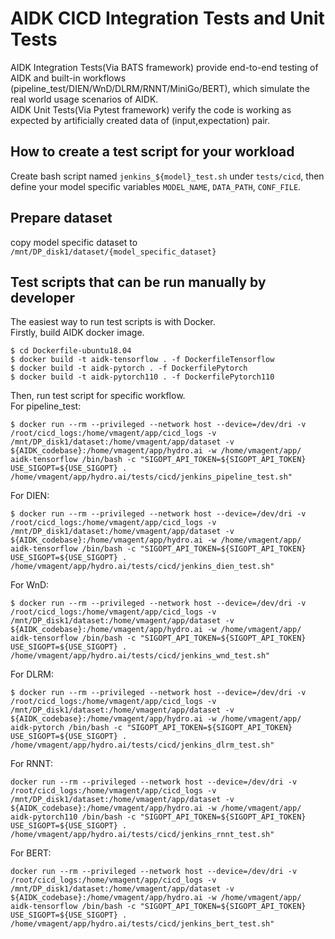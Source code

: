 # AIDK CICD Integration Tests and Unit Tests

AIDK Integration Tests(Via BATS framework) provide end-to-end testing of AIDK and built-in workflows (pipeline_test/DIEN/WnD/DLRM/RNNT/MiniGo/BERT), which simulate the real world usage scenarios of AIDK.\
AIDK Unit Tests(Via Pytest framework) verify the code is working as expected by artificially created data of (input,expectation) pair.


## How to create a test script for your workload

Create bash script named `jenkins_${model}_test.sh` under `tests/cicd`, then define your model specific variables `MODEL_NAME`, `DATA_PATH`, `CONF_FILE`.

## Prepare dataset

copy model specific dataset to `/mnt/DP_disk1/dataset/{model_specific_dataset}`

## Test scripts that can be run manually by developer

The easiest way to run test scripts is with Docker.\
Firstly, build AIDK docker image.
```
$ cd Dockerfile-ubuntu18.04
$ docker build -t aidk-tensorflow . -f DockerfileTensorflow
$ docker build -t aidk-pytorch . -f DockerfilePytorch
$ docker build -t aidk-pytorch110 . -f DockerfilePytorch110
```

Then, run test script for specific workflow.\
For pipeline_test:
```
$ docker run --rm --privileged --network host --device=/dev/dri -v /root/cicd_logs:/home/vmagent/app/cicd_logs -v /mnt/DP_disk1/dataset:/home/vmagent/app/dataset -v ${AIDK_codebase}:/home/vmagent/app/hydro.ai -w /home/vmagent/app/ aidk-tensorflow /bin/bash -c "SIGOPT_API_TOKEN=${SIGOPT_API_TOKEN} USE_SIGOPT=${USE_SIGOPT} . /home/vmagent/app/hydro.ai/tests/cicd/jenkins_pipeline_test.sh"
```
For DIEN:
```
$ docker run --rm --privileged --network host --device=/dev/dri -v /root/cicd_logs:/home/vmagent/app/cicd_logs -v /mnt/DP_disk1/dataset:/home/vmagent/app/dataset -v ${AIDK_codebase}:/home/vmagent/app/hydro.ai -w /home/vmagent/app/ aidk-tensorflow /bin/bash -c "SIGOPT_API_TOKEN=${SIGOPT_API_TOKEN} USE_SIGOPT=${USE_SIGOPT} . /home/vmagent/app/hydro.ai/tests/cicd/jenkins_dien_test.sh"
```
For WnD:
```
$ docker run --rm --privileged --network host --device=/dev/dri -v /root/cicd_logs:/home/vmagent/app/cicd_logs -v /mnt/DP_disk1/dataset:/home/vmagent/app/dataset -v ${AIDK_codebase}:/home/vmagent/app/hydro.ai -w /home/vmagent/app/ aidk-tensorflow /bin/bash -c "SIGOPT_API_TOKEN=${SIGOPT_API_TOKEN} USE_SIGOPT=${USE_SIGOPT} . /home/vmagent/app/hydro.ai/tests/cicd/jenkins_wnd_test.sh"
```
For DLRM:
```
$ docker run --rm --privileged --network host --device=/dev/dri -v /root/cicd_logs:/home/vmagent/app/cicd_logs -v /mnt/DP_disk1/dataset:/home/vmagent/app/dataset -v ${AIDK_codebase}:/home/vmagent/app/hydro.ai -w /home/vmagent/app/ aidk-pytorch /bin/bash -c "SIGOPT_API_TOKEN=${SIGOPT_API_TOKEN} USE_SIGOPT=${USE_SIGOPT} . /home/vmagent/app/hydro.ai/tests/cicd/jenkins_dlrm_test.sh"
```
For RNNT:
```
docker run --rm --privileged --network host --device=/dev/dri -v /root/cicd_logs:/home/vmagent/app/cicd_logs -v /mnt/DP_disk1/dataset:/home/vmagent/app/dataset -v ${AIDK_codebase}:/home/vmagent/app/hydro.ai -w /home/vmagent/app/ aidk-pytorch110 /bin/bash -c "SIGOPT_API_TOKEN=${SIGOPT_API_TOKEN} USE_SIGOPT=${USE_SIGOPT} . /home/vmagent/app/hydro.ai/tests/cicd/jenkins_rnnt_test.sh"
```
For BERT:
```
docker run --rm --privileged --network host --device=/dev/dri -v /root/cicd_logs:/home/vmagent/app/cicd_logs -v /mnt/DP_disk1/dataset:/home/vmagent/app/dataset -v ${AIDK_codebase}:/home/vmagent/app/hydro.ai -w /home/vmagent/app/ aidk-tensorflow /bin/bash -c "SIGOPT_API_TOKEN=${SIGOPT_API_TOKEN} USE_SIGOPT=${USE_SIGOPT} . /home/vmagent/app/hydro.ai/tests/cicd/jenkins_bert_test.sh"
```
